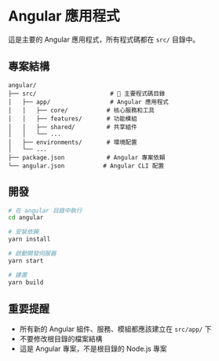 # Angular 應用程式

這是主要的 Angular 應用程式，所有程式碼都在 `src/` 目錄中。

## 專案結構

```
angular/
├── src/                     # 🎯 主要程式碼目錄
│   ├── app/                 # Angular 應用程式
│   │   ├── core/           # 核心服務和工具
│   │   ├── features/       # 功能模組
│   │   ├── shared/         # 共享組件
│   │   └── ...
│   ├── environments/       # 環境配置
│   └── ...
├── package.json            # Angular 專案依賴
└── angular.json           # Angular CLI 配置
```

## 開發

```bash
# 在 angular 目錄中執行
cd angular

# 安裝依賴
yarn install

# 啟動開發伺服器
yarn start

# 建置
yarn build
```

## 重要提醒

- 所有新的 Angular 組件、服務、模組都應該建立在 `src/app/` 下
- 不要修改根目錄的檔案結構
- 這是 Angular 專案，不是根目錄的 Node.js 專案